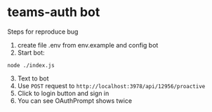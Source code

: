 # teams-auth bot
Steps for reproduce bug 
1. create file .env from env.example and config bot
2. Start bot:
```
node ./index.js
```
3. Text to bot
4. Use `POST` request to `http://localhost:3978/api/12956/proactive`
5. Click to login button and sign in
6. You can see OAuthPrompt shows twice

